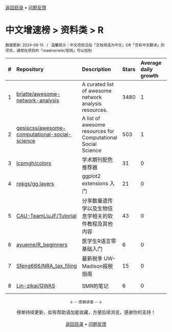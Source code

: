 <a href="https://github.com/GrowingGit/GitHub-Chinese-Top-Charts#github中文排行榜">返回目录</a> • <a href="/content/docs/feedback.md">问题反馈</a>

# 中文增速榜 > 资料类 > R
<sub>数据更新: 2024-08-15&nbsp;&nbsp;&nbsp;/&nbsp;&nbsp;&nbsp;温馨提示：中文项目泛指「文档母语为中文」OR「含有中文翻译」的项目，通常在项目的「readme/wiki/官网」可以找到</sub>

|#|Repository|Description|Stars|Average daily growth|Updated|
|:-|:-|:-|:-|:-|:-|
|1|[briatte/awesome-network-analysis](https://github.com/briatte/awesome-network-analysis)|A curated list of awesome network analysis resources.|3480|1|2024-06-13|
|2|[gesiscss/awesome-computational-social-science](https://github.com/gesiscss/awesome-computational-social-science)|A list of awesome resources for Computational Social Science|503|1|2024-08-11|
|3|[lcpmgh/colors](https://github.com/lcpmgh/colors)|学术期刊配色推荐器|31|0|2024-04-06|
|4|[rpkgs/gg.layers](https://github.com/rpkgs/gg.layers)|ggplot2 extensions 入门|21|0|2024-08-13|
|5|[CAU-TeamLiuJF/Tutorial](https://github.com/CAU-TeamLiuJF/Tutorial)|分享数量遗传学以及生物信息学相关的软件教程及其他内容|43|0|2024-06-23|
|6|[ayueme/R_beginners](https://github.com/ayueme/R_beginners)|医学生R语言零基础入门|6|0|2024-07-27|
|7|[Sfeng666/NRA_tax_filing](https://github.com/Sfeng666/NRA_tax_filing)|最新税季 UW-Madison报税指南|15|0|2024-05-08|
|8|[Lin-zikai/GWAS](https://github.com/Lin-zikai/GWAS)|SMR的笔记|6|0|2024-05-06|

<div align="center">
    <p><sub>↓ -- 感谢读者 -- ↓</sub></p>
    榜单持续更新，如有帮助请加星收藏，方便后续浏览，感谢你的支持！
</div>

<br/>

<div align="center"><a href="https://github.com/GrowingGit/GitHub-Chinese-Top-Charts#github中文排行榜">返回目录</a> • <a href="/content/docs/feedback.md">问题反馈</a></div>
